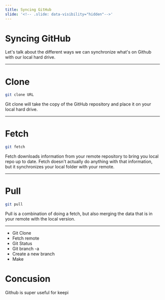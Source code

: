 ```yaml
---
title: Syncing GitHub
slide: '<!-- .slide: data-visibility="hidden"-->'
---
```


<!-- .slide: data-state="layout-title" class="bg-dark"-->

# Syncing GitHub

> >

Let's talk about the different ways we can synchronize what's on Github with our local hard drive.

---

# Clone

```sh
git clone URL
```

> >

Git clone will take the copy of the GitHub repository and place it on your local hard drive.

---

# Fetch

```sh
git fetch
```

> >

Fetch downloads information from your remote repository to bring you local repo up to date. Fetch doesn't actually do anything with that information, but it synchronizes your local folder with your remote.

---

# Pull

```sh
git pull
```

> >

Pull is a combination of doing a fetch, but also merging the data that is in your remote with the local version.

---

- Git Clone
- Fetch remote
- Git Status
- Git branch -a
- Create a new branch
- Make

# Concusion

Github is super useful for keepi
